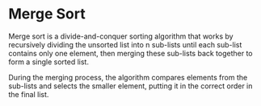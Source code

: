 # Merge Sort

Merge sort is a divide-and-conquer sorting algorithm that works by recursively dividing the unsorted list into n sub-lists until each sub-list contains only one element, then merging these sub-lists back together to form a single sorted list. 

During the merging process, the algorithm compares elements from the sub-lists and selects the smaller element, putting it in the correct order in the final list. 
